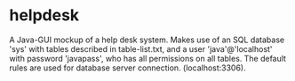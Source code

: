 # helpdesk
A Java-GUI mockup of a help desk system. Makes use of an SQL database 'sys' with tables described in table-list.txt, and a user 'java'@'localhost' with password 'javapass', who has all permissions on all tables. The default rules are used for database server connection. (localhost:3306).
